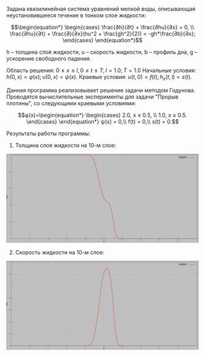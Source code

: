 Задана квазилинейная система уравнений мелкой воды, описывающая неустановившееся течение в тонком слое жидкости:

$$\begin{equation*}
 \begin{cases}
   \frac{∂h}{∂t} + \frac{∂hu}{∂x} = 0, 
   \\
   \frac{∂hu}{∂t} + \frac{∂}{∂x}(hu^2 + \frac{gh^2}{2}) = -gh*\frac{∂b}{∂x};
 \end{cases}
\end{equation*}$$

h – толщина слоя жидкости,
u – скорость жидкости,
b – профиль дна,
g – ускорение свободного падения.

Область решения: $0 ≤ x ≤ l, 0 ≤ t ≤ T; l = 1.0; T = 1.0$
Начальные условия: $h(0,x) = φ(x); u(0,x) = ψ(x).$
Краевые условия: $u(t,0) = f(t); h_x(t,l) = s(t).$

Данная программа реализовывает решение задачи методом Годунова.
Проводятся вычислительные эксперименты для задачи "Прорыв плотины", со следующими краевыми условиями:

$$φ(x)=\begin{equation*}
 \begin{cases}
   2.0, x ≤ 0.5, 
   \\
   1.0, x ≥ 0.5.
 \end{cases}
\end{equation*}
ψ(x) = 0,\\
f(t) = 0,\\
s(t) = 0.$$

Результаты работы программы:
1) Толщина слоя жидкости на 10-м слое:

![Толщина первого слоя](https://github.com/MAXIM-95/numerical_methods_problems/blob/main/dam_break/results/h_10.jpg)

2) Скорость жидкости на 10-м слое:

![Толщина первого слоя](https://github.com/MAXIM-95/numerical_methods_problems/blob/main/dam_break/results/u_10.jpg)

